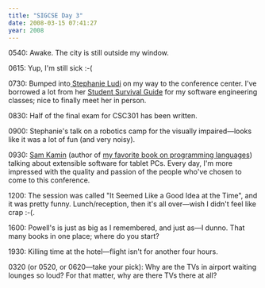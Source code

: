 ```yaml
---
title: "SIGCSE Day 3"
date: 2008-03-15 07:41:27
year: 2008
---
```

0540: Awake. The city is still outside my window.

0615: Yup, I'm still sick :-(

0730: Bumped into<a href="http://www.se.rit.edu/~sal/"> Stephanie Ludi</a> on my way to the conference center. I've borrowed a lot from her <a href="http://users.csc.calpoly.edu/~sludi/SEmanual/TableOfContents.html">Student Survival Guide</a> for my software engineering classes; nice to finally meet her in person.

0830: Half of the final exam for CSC301 has been written.

0900: Stephanie's talk on a robotics camp for the visually impaired—looks like it was a lot of fun (and very noisy).

0930: <a href="http://www-sal.cs.uiuc.edu/~kamin/">Sam Kamin</a> (author of <a href="http://www.amazon.com/Programming-Languages-Samuel-N-Kamin/dp/0201068249">my favorite book on programming languages</a>) talking about extensible software for tablet PCs. Every day, I'm more impressed with the quality and passion of the people who've chosen to come to this conference.

1200: The session was called "It Seemed Like a Good Idea at the Time", and it was pretty funny. Lunch/reception, then it's all over—wish I didn't feel like crap :-(.

1600: Powell's is just as big as I remembered, and just as—I dunno. That many books in one place; where do you start?

1930: Killing time at the hotel—flight isn't for another four hours.

0320 (or 0520, or 0620—take your pick): Why are the TVs in airport waiting lounges so loud? For that matter, why are there TVs there at all?
